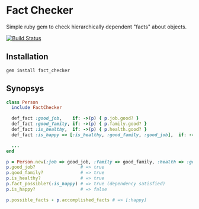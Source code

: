 # Fact Checker

  Simple ruby gem to check hierarchically dependent "facts" about objects.
  
  [![Build Status](https://secure.travis-ci.org/alexis/fact_checker.png?branch=master)](http://travis-ci.org/alexis/fact_checker)

## Installation

    gem install fact_checker

## Synopsys

``` ruby
class Person
  include FactChecker

  def_fact :good_job,    if: ->(p) { p.job.good? }
  def_fact :good_family, if: ->(p) { p.family.good? }
  def_fact :is_healthy,  if: ->(p) { p.health.good? }
  def_fact :is_happy => [:is_healthy, :good_family, :good_job],  if: ->(p) { ! p.too_clever? }

  ...
end

p = Person.new(:job => good_job, :family => good_family, :health => :good, :intellect => :too_clever)
p.good_job?                 # => true
p.good_family?              # => true
p.is_healthy?               # => true
p.fact_possible?(:is_happy) # => true (dependency satisfied)
p.is_happy?                 # => false

p.possible_facts - p.accomplished_facts # => [:happy]
```
